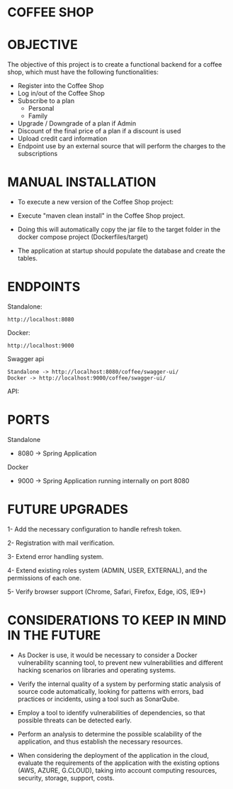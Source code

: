 # COFFEE SHOP

# OBJECTIVE

The objective of this project is to create a functional backend for a coffee shop, which must have the following functionalities:

* Register into the Coffee Shop
* Log in/out of the Coffee Shop
* Subscribe to a plan
  * Personal
  * Family
* Upgrade / Downgrade of a plan if Admin
* Discount of the final price of a plan if a discount is used
* Upload credit card information
* Endpoint use by an external source that will perform the charges to the subscriptions

# MANUAL INSTALLATION

* To execute a new version of the Coffee Shop project:

- Execute "maven clean install" in the Coffee Shop project.


- Doing this will automatically copy the jar file to the target folder in the docker compose project (Dockerfiles/target)

* The application at startup should populate the database and create the tables.

# ENDPOINTS

Standalone: 
```
http://localhost:8080
```
Docker: 
```
http://localhost:9000
```
Swagger api
```
Standalone -> http://localhost:8080/coffee/swagger-ui/
Docker -> http://localhost:9000/coffee/swagger-ui/
```

API:




# PORTS

Standalone

* 8080 -> Spring Application

Docker

* 9000 -> Spring Application running internally on port 8080

# FUTURE UPGRADES

1- Add the necessary configuration to handle refresh token.

2- Registration with mail verification.

3- Extend error handling system.

4- Extend existing roles system (ADMIN, USER, EXTERNAL), and the permissions of each one.

5- Verify browser support (Chrome, Safari, Firefox, Edge, iOS, IE9+)

# CONSIDERATIONS TO KEEP IN MIND IN THE FUTURE

* As Docker is use, it would be necessary to consider a Docker vulnerability scanning tool, to prevent new vulnerabilities and different hacking scenarios on libraries and operating systems.


* Verify the internal quality of a system by performing static analysis of source code automatically, looking for patterns with errors, bad practices or incidents, using a tool such as SonarQube.


* Employ a tool to identify vulnerabilities of dependencies, so that possible threats can be detected early.
  

* Perform an analysis to determine the possible scalability of the application, and thus establish the necessary resources.


* When considering the deployment of the application in the cloud, evaluate the requirements of the application with the existing options (AWS, AZURE, G.CLOUD), taking into account computing resources, security, storage, support, costs.



